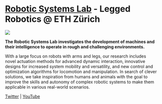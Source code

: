 # [Robotic Systems Lab](https://rsl.ethz.ch/) - Legged Robotics @ ETH Zürich

<img src="https://rsl.ethz.ch/_jcr_content/orgbox/image.imageformat.logo.1687500337.png" align="center">

**The Robotic Systems Lab investigates the development of machines and their intelligence to operate in rough and challenging environments.**

With a large focus on robots with arms and legs, our research includes novel actuation methods for advanced dynamic interaction, innovative designs for increased system mobility and versatility, and new control and optimization algorithms for locomotion and manipulation. In search of clever solutions, we take inspiration from humans and animals with the goal to improve the skills and autonomy of complex robotic systems to make them applicable in various real-world scenarios.

[Twitter](https://twitter.com/leggedrobotics) |
[YouTube](https://www.youtube.com/user/leggedrobotics)

